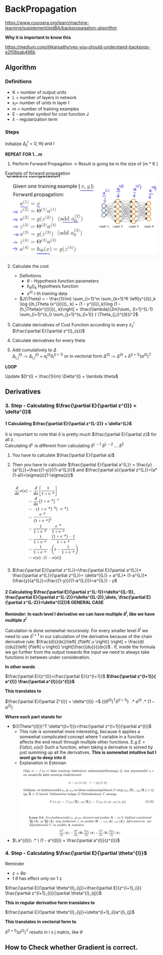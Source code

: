 # BackPropagation

https://www.coursera.org/learn/machine-learning/supplement/pjdBA/backpropagation-algorithm

**Why it is important to know this**

https://medium.com/@karpathy/yes-you-should-understand-backprop-e2f06eab496b

## Algorithm

### Definitions

+ K = number of output units    
+ L = number of layers in network    
+ $s_{l} =$ number of units  in layer l  
+ m = number of training examples  
+ E - another symbol for cost function J
+ $\lambda$ - regularization term   


### Steps


Initialize $\Delta^{l}_{ij}=0,  \forall ij\text{ and }l$

**REPEAT FOR $1\dots m$**
1. Perform Forward Propagation -> Result is going be in the size of (m * K )

  Example of forward propagation   
![](forwardProp.png)

2. Calculate the cost
    + Definitions
        + $\theta$ - Hypothesis function parameters
        + $h_{\theta}()_ {k}$ Hypothesis function
        + $x^{(i)}$  i-th training data
    + $J(\Theta) = - \frac{1}{m} \sum_{i=1}^m \sum_{k=1}^K \left[y^{(i)}_k \log ((h_\Theta (x^{(i)}))_ k) + (1 - y^{(i)}_k)\log (1 - (h_\Theta(x^{(i)}))_ k)\right] + \frac{\lambda}{2m}\sum_ {l=1}^{L-1} \sum_{i=1}^{s_l} \sum_{j=1}^{s_{l+1}} ( \Theta_{j,i}^{(l)})^2$

3. Calculate derivatives of Cost Function   according to every  $z^{l}_{s}$  $\frac{\partial E}{\partial z^{l}_{s}}$  
4. Calculate derivatives for every theta
5. Add cumulatively to $\Delta$    
 $\Delta^{(l)}_{i,j} := \Delta^{(l)}_{i,j} + a_j^{(l)} \delta_i^{(l+1)}$ or in vectorial form  $\Delta^{(l)} := \Delta^{(l)} + \delta^{(l+1)}(a^{(l)})^T$  

**LOOP**

Update $D^{l} = \frac{1}{m} \Delta^{l} + \lambda \theta$



## Derivatives

### 3. Step - Calculating $\frac{\partial E}{\partial z^{l}} = \delta^{l}$

#### 1 Calculating $\frac{\partial E}{\partial z^{L-2}} = \delta^{L}$

It is important to note that $\delta$ is pretty much $\frac{\partial E}{\partial z}$ for all z.  
Calculating  $\delta^{L}$ is different from calculating $\delta^{L-1}$ $\delta^{L-2}$ ... $\delta^{2}$

1. You have to calculate $\frac{\partial E}{\partial a}$
2. Then you have to calculate
$\frac{\partial E}{\partial a^{L}} = \frac{y}{a^{L}}+\frac{(1-y)}{(1-a^{L})}$ and
 $\frac{\partial a}{\partial z^{L}}=(a*(1-a))=\sigma(z)(1-\sigma(z))$
 _<div style="width:50%">![](sigmoidDerivative.png)</div>_  

3. $\frac{\partial E}{\partial z^{L}}=\frac{\partial E}{\partial a^{L}}* \frac{\partial a^{L}}{\partial z^{L}}= \delta^{(L)} = a^{L}* (1-a^{L})* (\frac{y}{a^{L}}+\frac{(1-y)}{(1-a^{L})})=a^{(L)} - y$



#### 2 Calculating $\frac{\partial E}{\partial z^{L-1}}=\delta^{(L-1)}, \frac{\partial E}{\partial z^{L-2}}=\delta^{(L-2)},\dots, \frac{\partial E}{\partial z^{L-2}}=\delta^{(2)}$ GENERAL CASE

**Reminder: In each level l  derivative we can have multiple  $\delta^{l}$, like we have multiple  $z^{l}$**  

Calculation is  done somewhat recursively. For every smaller level $\delta^{l}$  we need to use  $\delta^{l+1}$ in our calculation of the derivative because of the chain derivative rule: $\frac{d}{{dx}}\left[ {f\left( u \right)} \right] = \frac{d}{{du}}\left[ {f\left( u \right)} \right]\frac{{du}}{{dx}}$ . If, inside the formula we go further from the output towards the input we need to always take functions in between under consideration.


**In other words**

$\frac{\partial E}{z^{l}}=\frac{\partial E}{z^{l+1}}$ **$\frac{\partial z^{l+1}}{ a^{l}} \frac{\partial a^{l}}{z^{l}}$**

**This translates to**

$\frac{\partial E}{\partial Z^{l}} = \delta^{(l)} =$ $((\Theta^{(l)})^T \delta^{(l+1)})$ $\ .* \ a^{(l)}\ .* \ (1 - a^{(l)})$  

**Where each part stands for**  
+ $((\Theta^{(l)})^T \delta^{(l+1)})=\frac{\partial z^{l+1}}{\partial a^{l}}$
    + This rule is somewhat more interesting, because it applies a somewhat complicated concept where 1 variable in a function affects the end result through multiple other functions. E.g $E=E(d(x),u(x))$ Such a function, when taking a derivative is solved by just summing up all the derivatives. **This is somewhat intuitive but I wont go to deep into it**   
    + Explanation in Estonian   
    ![explanation of the this concept](matAnal1.png)  
    ![explanation of the this concept](matAnal2.png)
+ $\ a^{(l)}\ .* \ (1 - a^{(l)}) = \frac{\partial a^{l}}{z^{l}}$

### 4. Step - Calculating $\frac{\partial E}{\partial \theta^{l}}$

Reminder
+ $z=\theta a$
+ 1 $\theta$ has effect only on 1 z

$\frac{\partial E}{\partial \theta^{l}_{ij}}=\frac{\partial E}{z^{l+1}_{i}} \frac{\partial z^{l+1}_{i}}{\partial \theta^{l}_{ij}}$


**This in regular derivative form translates to**

$\frac{\partial E}{\partial \theta^{l}_{ij}}=\delta^{l+1}_{i}a^{l}_{j}$

**This translates in vectorial form to**  

$\delta^{(l+1)}(a^{(l)})^T$  results in i x j matrix, like $\theta$













## How to Check whether Gradient is correct.
